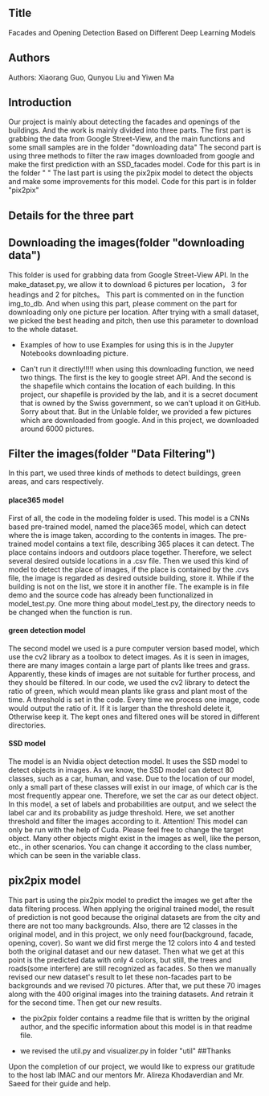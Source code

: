 ## Title
Facades and Opening Detection Based on Different Deep Learning Models
## Authors
Authors: Xiaorang Guo, Qunyou Liu and Yiwen Ma

## Introduction
Our project is mainly about detecting the facades and openings of the buildings. And the work is mainly divided into three parts.
The first part is grabbing the data from Google Street-View, and the main functions and some small samples are in the folder "downloading data"
The second part is using three methods to filter the raw images downloaded from google and make the first prediction with an SSD_facades model. Code for this part is in the folder " "
The last part is using the pix2pix model to detect the objects and make some improvements for this model. Code for this part is in folder "pix2pix"

## Details for the three part

## Downloading the images(folder "downloading data")
This folder is used for grabbing data from Google Street-View API. In the make_dataset.py, we allow it to download 6 pictures per location， 3 for headings and 2 for pitches。
This part is commented on in the function img_to_db. And when using this part, please comment on the part for downloading only one picture per location.
After trying with a small dataset, we picked the best heading and pitch, then use this parameter to download to the whole dataset.

- Examples of how to use 
Examples for using this is in the Jupyter Notebooks downloading picture.

- Can't run it directly!!!!!
when using this downloading function, we need two things. The first is the key to google street API. And the second is the shapefile which contains the location of each building.
In this project, our shapefile is provided by the lab, and it is a secret document that is owned by the Swiss government, so we can't upload it on GitHub. Sorry about that.
But in the Unlable folder, we provided a few pictures which are downloaded from google. And in this project, we downloaded around 6000 pictures.

## Filter the images(folder "Data Filtering")

In this part, we used three kinds of methods to detect buildings, green areas, and cars respectively.

#### place365 model
First of all, the code in the modeling folder is used. This model is a CNNs based pre-trained model, named the place365 model, which can detect where the is image taken, according to the contents in images.
The pre-trained model contains a text file, describing 365 places it can detect. The place contains indoors and outdoors place together. Therefore, we select several desired outside locations in a .csv file. Then we used this kind of model to detect the place of images, if the place is contained by the .cvs file, the image is regarded as desired outside building, store it. While if the building is not on the list, we store it in another file.   The example is in file demo and the source code has already been functionalized in model_test.py.
One more thing about model_test.py, the directory needs to be changed when the function is run.

#### green detection model
The second model we used is a pure computer version based model, which use the cv2 library as a toolbox to detect images.
As it is seen in images, there are many images contain a large part of plants like trees and grass. Apparently, these kinds of images are not suitable for further process, and they should be filtered.
In our code, we used the cv2 library to detect the ratio of green, which would mean plants like grass and plant most of the time. A threshold is set in the code. Every time we process one image, code would output the ratio of it. If it is larger than the threshold delete it, Otherwise keep it.
The kept ones and filtered ones will be stored in different directories.

#### SSD model
The model is an Nvidia object detection model. It uses the SSD model to detect objects in images. As we know, the SSD model can detect 80 classes, such as a car, human, and vase. Due to the location of our model, only a small part of these classes will exist in our image, of which car is the most frequently appear one. Therefore, we set the car as our detect object. In this model, a set of labels and probabilities are output, and we select the label car and its probability as judge threshold. Here, we set another threshold and filter the images according to it.
Attention! This model can only be run with the help of Cuda. Please feel free to change the target object. Many other objects might exist in the images as well, like the person, etc., in other scenarios. You can change it according to the class number, which can be seen in the variable class.


## pix2pix model
This part is using the pix2pix model to predict the images we get after the data filtering process. When applying the original trained model, the result of prediction is not good because the original datasets are from the city and there are not too many backgrounds.
Also, there are 12 classes in the original model, and in this project, we only need four(background, facade, opening, cover). So want we did first merge the 12 colors into 4 and tested both the original dataset and our new dataset.
Then what we get at this point is the predicted data with only 4 colors, but still, the trees and roads(some interfere) are still recognized as facades. So then we manually revised our new dataset's result to let these non-facades part to be backgrounds and we revised 70 pictures.
After that, we put these 70 images along with the 400 original images into the training datasets. And retrain it for the second time. Then get our new results.

- the pix2pix folder contains a readme file that is written by the original author, and the specific information about this model is in that readme file.

- we revised the util.py and visualizer.py in folder "util" 
##Thanks

Upon the completion of our project, we would like to express our gratitude to the host lab IMAC and our mentors Mr. Alireza Khodaverdian and Mr. Saeed for their guide and help.